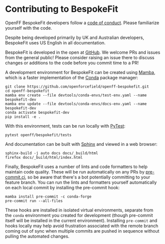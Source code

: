 # Contributing to BespokeFit

OpenFF BespokeFit developers follow a [code of conduct]. Please familiarize yourself with the code.

Despite being developed primarily by UK and Australian developers, BespokeFit uses US English in all documentation.

BespokeFit is developed in the open at [GitHub]. We welcome PRs and issues from the general public! Please consider raising an issue there to discuss changes or additions to the code before you commit time to a PR!

A development environment for BespokeFit can be created using [Mamba], which is a faster implementation of the [Conda] package manager:

```shell
git clone https://github.com/openforcefield/openff-bespokefit.git
cd openff-bespokefit
mamba env create --file devtools/conda-envs/test-env.yaml --name bespokefit-dev
mamba env update --file devtools/conda-envs/docs-env.yaml --name bespokefit-dev
conda activate bespokefit-dev
pip install -e .
```

With this environment, tests can be run locally with [PyTest]:

```shell
pytest openff/bespokefit/tests
```

And documentation can be built with [Sphinx] and viewed in a web browser:

```shell
sphinx-build -j auto docs docs/_build/html
firefox docs/_build/html/index.html
```

Finally, BespokeFit uses a number of lints and code formatters to help maintain code quality. These will be run automatically on any PRs by [pre-commit.ci], so be aware that there's a bot potentially committing to your feature branch. You can run the lints and formatters yourself automatically on each local commit by installing the pre-commit hook:

```shell
mamba install pre-commit -c conda-forge
pre-commit run --all-files
```

These hooks are installed in isolated virtual environments, separate from the `conda` environment you created for development (though pre-commit itself will be installed in the current environment). Installing `pre-commit` and hooks locally may help avoid frustration associated with the remote branch coming out of sync when multiple commits are pushed in sequence without pulling the automated changes.

[code of conduct]: CODE_OF_CONDUCT.md
[GitHub]: https://github.com/openforcefield/openff-bespokefit
[Mamba]: https://mamba.readthedocs.io/
[Conda]: https://docs.conda.io/
[PyTest]: https://pytest.org/
[Sphinx]: https://www.sphinx-doc.org/
[pre-commit.ci]: https://results.pre-commit.ci/latest/github/openforcefield/openff-bespokefit/main